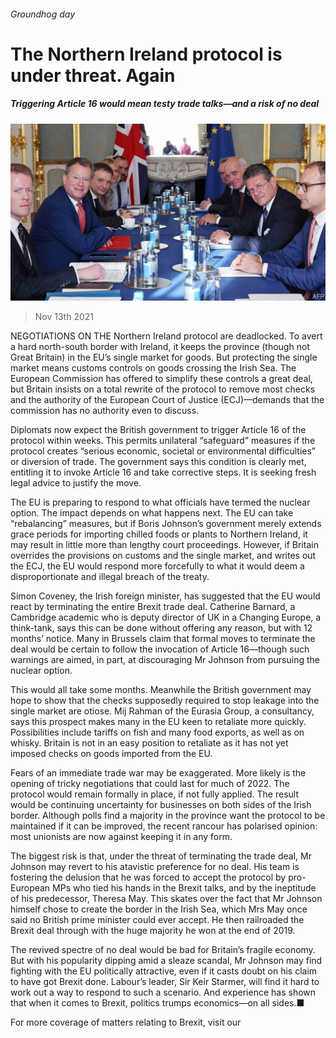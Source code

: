 ###### Groundhog day

# The Northern Ireland protocol is under threat. Again 

##### Triggering Article 16 would mean testy trade talks—and a risk of no deal 

![image](images/20211113_brp501.jpg) 

> Nov 13th 2021 

NEGOTIATIONS ON THE Northern Ireland protocol are deadlocked. To avert a hard north-south border with Ireland, it keeps the province (though not Great Britain) in the EU’s single market for goods. But protecting the single market means customs controls on goods crossing the Irish Sea. The European Commission has offered to simplify these controls a great deal, but Britain insists on a total rewrite of the protocol to remove most checks and the authority of the European Court of Justice (ECJ)—demands that the commission has no authority even to discuss.

Diplomats now expect the British government to trigger Article 16 of the protocol within weeks. This permits unilateral “safeguard” measures if the protocol creates “serious economic, societal or environmental difficulties” or diversion of trade. The government says this condition is clearly met, entitling it to invoke Article 16 and take corrective steps. It is seeking fresh legal advice to justify the move.


The EU is preparing to respond to what officials have termed the nuclear option. The impact depends on what happens next. The EU can take “rebalancing” measures, but if Boris Johnson’s government merely extends grace periods for importing chilled foods or plants to Northern Ireland, it may result in little more than lengthy court proceedings. However, if Britain overrides the provisions on customs and the single market, and writes out the ECJ, the EU would respond more forcefully to what it would deem a disproportionate and illegal breach of the treaty.

Simon Coveney, the Irish foreign minister, has suggested that the EU would react by terminating the entire Brexit trade deal. Catherine Barnard, a Cambridge academic who is deputy director of UK in a Changing Europe, a think-tank, says this can be done without offering any reason, but with 12 months’ notice. Many in Brussels claim that formal moves to terminate the deal would be certain to follow the invocation of Article 16—though such warnings are aimed, in part, at discouraging Mr Johnson from pursuing the nuclear option.

This would all take some months. Meanwhile the British government may hope to show that the checks supposedly required to stop leakage into the single market are otiose. Mij Rahman of the Eurasia Group, a consultancy, says this prospect makes many in the EU keen to retaliate more quickly. Possibilities include tariffs on fish and many food exports, as well as on whisky. Britain is not in an easy position to retaliate as it has not yet imposed checks on goods imported from the EU.

Fears of an immediate trade war may be exaggerated. More likely is the opening of tricky negotiations that could last for much of 2022. The protocol would remain formally in place, if not fully applied. The result would be continuing uncertainty for businesses on both sides of the Irish border. Although polls find a majority in the province want the protocol to be maintained if it can be improved, the recent rancour has polarised opinion: most unionists are now against keeping it in any form.

The biggest risk is that, under the threat of terminating the trade deal, Mr Johnson may revert to his atavistic preference for no deal. His team is fostering the delusion that he was forced to accept the protocol by pro-European MPs who tied his hands in the Brexit talks, and by the ineptitude of his predecessor, Theresa May. This skates over the fact that Mr Johnson himself chose to create the border in the Irish Sea, which Mrs May once said no British prime minister could ever accept. He then railroaded the Brexit deal through with the huge majority he won at the end of 2019.

The revived spectre of no deal would be bad for Britain’s fragile economy. But with his popularity dipping amid a sleaze scandal, Mr Johnson may find fighting with the EU politically attractive, even if it casts doubt on his claim to have got Brexit done. Labour’s leader, Sir Keir Starmer, will find it hard to work out a way to respond to such a scenario. And experience has shown that when it comes to Brexit, politics trumps economics—on all sides.■

For more coverage of matters relating to Brexit, visit our 

